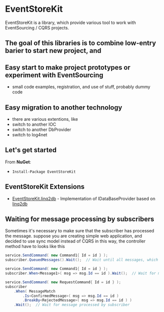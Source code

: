# EventStoreKit #

EventStoreKit is a library, which provide various tool to work with EventSourcing / CQRS projects.

## The goal of this libraries is to combine low-entry barier to start new project, and 

## Easy start to make project prototypes or experiment with EventSourcing

* small code examples, registration, and use of stuff, probably dummy code

## Easy migration to another technology

* there are various extentions, like
* switch to another IOC
* switch to another DbProvider
* switch to log4net

## Let's get started

From **NuGet**:
* `Install-Package EventStoreKit`

## EventStoreKit Extensions ##

- [EventStoreKit.linq2db](https://github.com/svjatpro/EventStoreKit/tree/2.0.0.x/EventStoreKit.linq2db) - Implementation of IDataBaseProvider based on [linq2db](https://github.com/linq2db/linq2db)


## Waiting for message processing by subscribers ##

Sometimes it's necessary to make sure that the subscriber has processed the message.
suppose you are creating simple web application, and decided to use sync model instead of CQRS
in this way, the controller method have to looks like this


```cs
service.SendCommand( new Command1{ Id = id } );
subscriber.QueuedMessages().Wait();  // Wait until all messages, which are in EventSubscriber queue at the moment of the method call, will be processed

```

```cs
service.SendCommand( new Command1{ Id = id } );
subscriber.When<Message1>( msg => msg.Id == id ).Wait();  // Wait for message processed by subscriber

```

```cs
service.SendCommand( new RequestCommand{ Id = id } );
subscriber
    .When( MessageMatch
        .Is<ConfirmedMessage>( msg => msg.Id == id )
        .BreakBy<RejectedMessage>( msg => msg.Id == id ) )
    .Wait();  // Wait for message processed by subscriber
```
